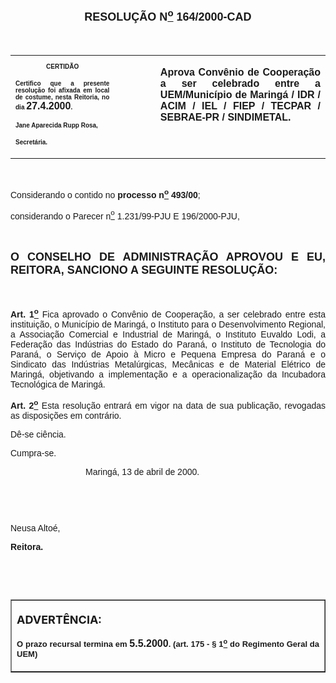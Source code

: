 <BODY>

<FONT FACE="Arial" SIZE=4><P ALIGN="CENTER"></P>
<B><P ALIGN="CENTER">RESOLU&Ccedil;&Atilde;O  N<U><SUP>o</U></SUP>  164/2000-CAD</P>
</B></FONT><FONT FACE="Arial">
<P>&nbsp;</P></FONT>
<TABLE CELLSPACING=0 BORDER=0 CELLPADDING=7 WIDTH=602>
<TR><TD WIDTH="33%" VALIGN="TOP">
<B><FONT FACE="Arial" SIZE=1><P ALIGN="CENTER">CERTID&Atilde;O</P>
<P ALIGN="JUSTIFY">   Certifico que a presente resolu&ccedil;&atilde;o foi afixada em local de costume, nesta Reitoria, no dia </FONT><FONT FACE="Arial">27.4.2000</FONT><FONT FACE="Arial" SIZE=1>.</P>
<P ALIGN="JUSTIFY"></P>
<P ALIGN="JUSTIFY">Jane Aparecida Rupp Rosa,</P>
<P ALIGN="JUSTIFY">Secret&aacute;ria.</B></FONT></TD>
<TD WIDTH="13%" VALIGN="TOP">&nbsp;</TD>
<TD WIDTH="55%" VALIGN="TOP">
<B><FONT FACE="Arial"><P ALIGN="JUSTIFY">Aprova  Conv&ecirc;nio  de   Coopera&ccedil;&atilde;o a ser  celebrado entre a UEM/Munic&iacute;pio de Maring&aacute; / IDR / ACIM / IEL / FIEP / TECPAR / SEBRAE-PR / SINDIMETAL.</B></FONT></TD>
</TR>
</TABLE>

<FONT FACE="Arial"><P ALIGN="JUSTIFY"></P>
<P ALIGN="JUSTIFY">&nbsp;</P>
<P ALIGN="JUSTIFY">&#9;Considerando o contido no <B>processo n<U><SUP>o</U></SUP> 493/00</B>;</P>
<P ALIGN="JUSTIFY">&#9;considerando o Parecer n<U><SUP>o</U></SUP> 1.231/99-PJU E 196/2000-PJU,</P>
<P ALIGN="JUSTIFY"></P>
<P ALIGN="JUSTIFY">&nbsp;</P>
</FONT><B><FONT FACE="Arial" SIZE=4><P ALIGN="JUSTIFY">O CONSELHO DE ADMINISTRA&Ccedil;&Atilde;O APROVOU E EU, REITORA, SANCIONO A SEGUINTE RESOLU&Ccedil;&Atilde;O:</P>
</B></FONT><FONT FACE="Arial">
<P>&nbsp;</P>
<B><P ALIGN="JUSTIFY">Art. 1<U><SUP>o</B></U></SUP> Fica aprovado o Conv&ecirc;nio de Coopera&ccedil;&atilde;o, a ser celebrado entre esta institui&ccedil;&atilde;o, o Munic&iacute;pio de Maring&aacute;, o Instituto para o Desenvolvimento Regional, a Associa&ccedil;&atilde;o Comercial e Industrial de Maring&aacute;, o Instituto Euvaldo Lodi, a Federa&ccedil;&atilde;o das Ind&uacute;strias do Estado do Paran&aacute;, o Instituto de Tecnologia do Paran&aacute;, o Servi&ccedil;o de Apoio &agrave; Micro e Pequena Empresa do Paran&aacute; e o Sindicato das Ind&uacute;strias Metal&uacute;rgicas, Mec&acirc;nicas e de Material El&eacute;trico de Maring&aacute;, objetivando a implementa&ccedil;&atilde;o e a operacionaliza&ccedil;&atilde;o da Incubadora Tecnol&oacute;gica de Maring&aacute;.</P>
<B><P ALIGN="JUSTIFY">&#9;Art. 2<U><SUP>o</B></U></SUP> Esta resolu&ccedil;&atilde;o entrar&aacute; em vigor na data de sua publica&ccedil;&atilde;o, revogadas as disposi&ccedil;&otilde;es em contr&aacute;rio.</P>
<P ALIGN="JUSTIFY">&#9;D&ecirc;-se ci&ecirc;ncia.</P>
<P ALIGN="JUSTIFY">&#9;Cumpra-se.</P>
<P ALIGN="JUSTIFY"></P><DIR>
<DIR>
<DIR>

<P ALIGN="JUSTIFY">&#9;&#9;&#9;Maring&aacute;, 13 de abril de 2000.</P>
<P ALIGN="JUSTIFY"></P>
<P ALIGN="JUSTIFY">&nbsp;</P>
<P ALIGN="JUSTIFY">&nbsp;</P></DIR>
</DIR>
</DIR>

<P ALIGN="JUSTIFY">   &#9;&#9;&#9;&#9;Neusa Alto&eacute;,</P>
<P ALIGN="JUSTIFY">&#9;&#9;&#9;&#9;<B>Reitora.</P>
<P ALIGN="JUSTIFY"></P>
<P ALIGN="JUSTIFY">&nbsp;</P>
<P ALIGN="JUSTIFY">&nbsp;</P></B></FONT>
<TABLE BORDER CELLSPACING=1 CELLPADDING=4 WIDTH=212>
<TR><TD VALIGN="TOP">
<B><FONT SIZE=4><P> ADVERT&Ecirc;NCIA:</P>
</FONT><FONT FACE="Arial" SIZE=2><P ALIGN="JUSTIFY">O prazo recursal termina em </FONT><FONT FACE="Arial">5.5.2000</FONT><FONT FACE="Arial" SIZE=2>. (art. 175 - § 1<U><SUP>o</U></SUP> do Regimento Geral da UEM)</B></FONT></TD>
</TR>
</TABLE>

<FONT SIZE=2></FONT></BODY>
